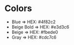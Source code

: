 # Colors

- Blue => HEX: #4f82c2
- Beige Bold => HEX: #e3d3c6
- Beige => HEX: #fbede0
- Gray => HEX: #cdc7c6
